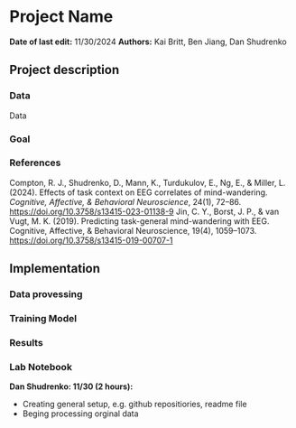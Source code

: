 # Project Name
**Date of last edit:** 11/30/2024
**Authors:** Kai Britt, Ben Jiang, Dan Shudrenko

## Project description
### Data
Data
### Goal
### References
Compton, R. J., Shudrenko, D., Mann, K., Turdukulov, E., Ng, E., & Miller, L. (2024). Effects of task context on EEG correlates of mind-wandering. _Cognitive, Affective, & Behavioral Neuroscience_, 24(1), 72–86. https://doi.org/10.3758/s13415-023-01138-9
Jin, C. Y., Borst, J. P., & van Vugt, M. K. (2019). Predicting task-general mind-wandering with EEG. Cognitive, Affective, & Behavioral Neuroscience, 19(4), 1059–1073. https://doi.org/10.3758/s13415-019-00707-1
## Implementation
### Data provessing
### Training Model
### Results
### Lab Notebook
**Dan Shudrenko: 11/30 (2 hours):**
- Creating general setup, e.g. github repositiories, readme file 
- Beging processing orginal data
